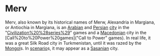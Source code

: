 # Merv

Merv, also known by its historical names of Merw, Alexandria in Margiana, or Antiochia in Margiana, is an [Arabian](Arabian) and [Persian](Persian) [city](city) in the "[Civilization%20%28series%29](Civilization)" games and a [Macedonian](Macedonian) city in the [Call%20to%20Power%20games]("Call to Power" games). In real life, it was a great Silk Road city in Turkmenistan, until it was razed by the [Mongol](Mongol)s.
In [scenario](scenario)s, it may appear as a [Sasanian](Sasanian) city.